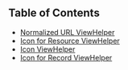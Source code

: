 ## Table of Contents

- [Normalized URL ViewHelper](./CORE_GENERAL.md#normalized-url-viewhelper)
- [Icon for Resource ViewHelper](./CORE_GENERAL.md#icon-for-resource-viewhelper)
- [Icon ViewHelper](./CORE_GENERAL.md#icon-viewhelper)
- [Icon for Record ViewHelper](./CORE_GENERAL.md#icon-for-record-viewhelper)
